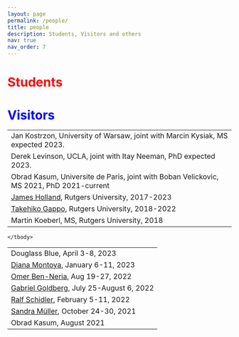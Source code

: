 ```yaml
---
layout: page
permalink: /people/
title: people
description: Students, Visitors and others
nav: true
nav_order: 7
---
```


<font size="+2">
 <h3 style="margin-bottom:0pt;color:red;">Students</h3></font>
<table>
<tbody>
	<tr>
	<td>Jan Kostrzon, University of Warsaw, joint with Marcin Kysiak, MS expected 2023.</td></tr>
	<td>Derek Levinson, UCLA, joint with Itay Neeman, PhD expected 2023.</td></tr>
	<td>Obrad Kasum, Universite de Paris, joint with Boban Velickovic, MS 2021, PhD 2021-current</td></tr>
	<td><a href="https://sites.math.rutgers.edu/~jch258/ ">James Holland</a>, Rutgers University, 2017-2023</td></tr>
	<td><a href="https://sites.google.com/view/takehikogappo/home">Takehiko Gappo</a>, Rutgers University, 2018-2022</td></tr>
	<td>Martin Koeberl, MS, Rutgers University, 2018</td></tr>
		
<font size="+2">
<h3 style="margin-bottom:0pt;color:blue">Visitors</h3></font>

<table>
<tbody>
	<tr>
	     <td> Douglass Blue, April 3-8, 2023</td></tr>
	      <td><a href="http://www.logic.univie.ac.at/~montoyd8/">Diana Montoya</a>, January 6-11, 2023</td></tr>
	       <td><a href="https://math.huji.ac.il/~omerbn/">Omer Ben-Neria</a>, Aug 19-27, 2022</td></tr>
	       <td><a href="https://math.berkeley.edu/~goldberg/">Gabriel Goldberg</a>, July 25-August 6, 2022</td></tr>
	       <td><a href="https://ivv5hpp.uni-muenster.de/u/rds//">Ralf Schidler</a>, February 5-11, 2022</td></tr>
	        <td><a href="https://muellersandra.github.io/">Sandra M&uumlller</a>, October 24-30, 2021</td></tr>
		<td>Obrad Kasum, August 2021</td></tr>
	
	</tbody>
</table>

